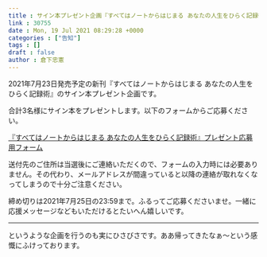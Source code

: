 ```yaml
---
title : サイン本プレゼント企画『すべてはノートからはじまる あなたの人生をひらく記録術』
link : 30755
date : Mon, 19 Jul 2021 08:29:28 +0000
categories : ["告知"]
tags : []
draft : false
author : 倉下忠憲
---
```


2021年7月23日発売予定の新刊『すべてはノートからはじまる あなたの人生をひらく記録術』のサイン本プレゼント企画です。

合計3名様にサイン本をプレゼントします。以下のフォームからご応募ください。

<a href="https://docs.google.com/forms/d/e/1FAIpQLSeTOSo5xUEAQEfIB-8Qg5hYjo5ELsA2OEm0L0TYoluMvbIAtQ/viewform">『すべてはノートからはじまる あなたの人生をひらく記録術』プレゼント応募用フォーム</a>

送付先のご住所は当選後にご連絡いただくので、フォームの入力時には必要ありません。その代わり、メールアドレスが間違っていると以降の連絡が取れなくなってしまうので十分ご注意ください。

締め切りは2021年7月25日の23:59まで。ふるってご応募くださいませ。一緒に応援メッセージなどもいただけるとたいへん嬉しいです。

<hr />

というような企画を行うのも実にひさびさです。ああ帰ってきたなぁ〜という感慨にふけっております。